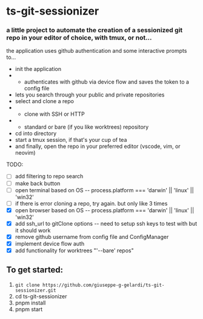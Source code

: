 # ts-git-sessionizer

### a little project to automate the creation of a sessionized git repo in your editor of choice, with tmux, or not...

the application uses github authentication and some interactive prompts to...
 - init the application 
 - - authenticates with github via device flow and saves the token to a config file
 - lets you search through your public and private repositories
 - select and clone a repo 
 - - clone with SSH or HTTP
 - - standard or bare (if you like worktrees) repository
 - cd into directory
 - start a tmux session, if that's your cup of tea
 - and finally, open the repo in your preferred editor (vscode, vim, or neovim)

TODO: 
- [ ] add filtering to repo search
- [ ] make back button
- [ ] open terminal based on OS -- process.platform === 'darwin' || 'linux' || 'win32'
- [ ] if there is error cloning a repo, try again. but only like 3 times 
- [x] open browser based on OS -- process.platform === 'darwin' || 'linux' || 'win32'
- [x] add ssh_url to gitClone options -- need to setup ssh keys to test with but it should work
- [x] remove github username from config file and ConfigManager
- [x] implement device flow auth
- [x] add functionality for worktrees "'--bare' repos" 

## To get started:
1. `git clone https://github.com/giuseppe-g-gelardi/ts-git-sessionizer.git`
2. cd ts-git-sessionizer
3. pnpm install
4. pnpm start
